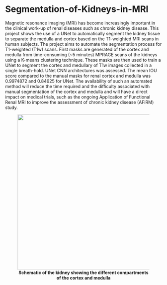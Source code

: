# Segmentation-of-Kidneys-in-MRI

Magnetic resonance imaging (MRI) has become increasingly important in the clinical work-up of renal diseases such as chronic kidney disease. This project shows the use of a UNet to automatically segment the kidney tissue to separate the medulla and cortex based on the T1-weighted MRI scans in human subjects. The project aims to automate the segmentation process for T1-weighted (T1w) scans. First masks are generated of the cortex and medulla from time-consuming (~5 minutes) MPRAGE scans of the kidneys using a K-means clustering technique. These masks are then used to train a UNet to segment the cortex and medullary of T1w images collected in a single breath-hold. UNet CNN architectures was assessed. The mean IOU score compared to the manual masks for renal cortex and medulla was 0.9974872 and 0.84625 for UNet. The availability of such an automated method will reduce the time required and the difficulty associated with manual segmentation of the cortex and medulla and will have a direct impact on medical trials, such as the ongoing Application of Functional Renal MRI to improve the assessment of chronic kidney disease (AFiRM) study.

<figure>
<img src="https://user-images.githubusercontent.com/103217802/207931588-1f7f2f96-2892-4461-8d69-1bdb1e1d27ef.png"  style="width: 500px">
<figcaption align = "center"><b>Schematic of the kidney showing the different compartments of the
cortex and medulla</b></figcaption>
</figure>
